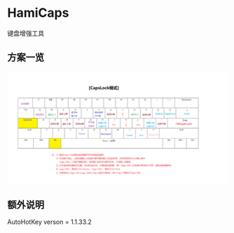 # HamiCaps

键盘增强工具

## 方案一览

![CapsLock](./image/CapsLock.png)

## 额外说明

AutoHotKey verson = 1.1.33.2
